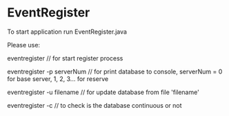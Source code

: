 # EventRegister

To start application run EventRegister.java

Please use:

eventregister                 // for start register process

eventregister -p serverNum    // for print database to console, serverNum = 0 for base server, 1, 2, 3... for reserve

eventregister -u filename     // for update database from file 'filename'

eventregister -c     	      // to check is the database continuous or not
